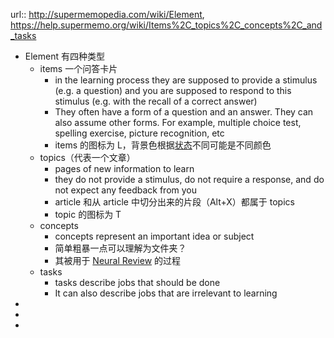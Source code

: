 url:: http://supermemopedia.com/wiki/Element, https://help.supermemo.org/wiki/Items%2C_topics%2C_concepts%2C_and_tasks

- Element 有四种类型
	- items 一个问答卡片
		- in the learning process they are supposed to provide a stimulus (e.g. a question) and you are supposed to respond to this stimulus (e.g. with the recall of a correct answer)
		- They often have a form of a question and an answer. They can also assume other forms. For example, multiple choice test, spelling exercise, picture recognition, etc
		- items 的图标为 L，背景色根据[状态]([[SuperMemo/Status]])不同可能是不同颜色
	- topics（代表一个文章）
		- pages of new information to learn
		- they do not provide a stimulus, do not require a response, and do not expect any feedback from you
		- article 和从 article 中切分出来的片段（Alt+X）都属于 topics
		- topic 的图标为 T
	- concepts
		- concepts represent an important idea or subject
		- 简单粗暴一点可以理解为文件夹？
		- 其被用于 [Neural Review](((622ecc8c-1fc8-4c58-81bf-9f351de7a1ea))) 的过程
	- tasks
		- tasks describe jobs that should be done
		- It can also describe jobs that are irrelevant to learning
-
-
-